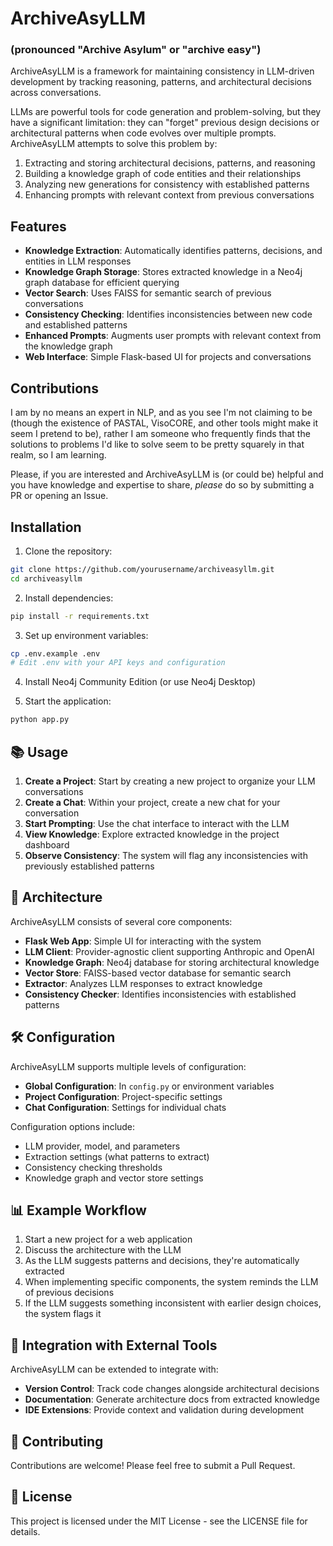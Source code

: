 # ArchiveAsyLLM

### (pronounced "Archive Asylum" or "archive easy")

ArchiveAsyLLM is a framework for maintaining consistency in LLM-driven development by tracking reasoning, patterns, and architectural decisions across conversations.

LLMs are powerful tools for code generation and problem-solving, but they have a significant limitation: they can "forget" previous design decisions or architectural patterns when code evolves over multiple prompts. ArchiveAsyLLM attempts to solve this problem by:

1. Extracting and storing architectural decisions, patterns, and reasoning
2. Building a knowledge graph of code entities and their relationships
3. Analyzing new generations for consistency with established patterns
4. Enhancing prompts with relevant context from previous conversations

## Features

- **Knowledge Extraction**: Automatically identifies patterns, decisions, and entities in LLM responses
- **Knowledge Graph Storage**: Stores extracted knowledge in a Neo4j graph database for efficient querying
- **Vector Search**: Uses FAISS for semantic search of previous conversations
- **Consistency Checking**: Identifies inconsistencies between new code and established patterns
- **Enhanced Prompts**: Augments user prompts with relevant context from the knowledge graph
- **Web Interface**: Simple Flask-based UI for projects and conversations

## Contributions

I am by no means an expert in NLP, and as you see I'm not claiming to be (though the existence of PASTAL, VisoCORE, and other tools might make it seem I pretend to be), rather I am someone who frequently finds that the solutions to problems I'd like to solve seem to be pretty squarely in that realm, so I am learning.

Please, if you are interested and ArchiveAsyLLM is (or could be) helpful and you have knowledge and expertise to share, *please* do so by submitting a PR or opening an Issue.

## Installation

1. Clone the repository:
```bash
git clone https://github.com/yourusername/archiveasyllm.git
cd archiveasyllm
```

2. Install dependencies:
```bash
pip install -r requirements.txt
```

3. Set up environment variables:
```bash
cp .env.example .env
# Edit .env with your API keys and configuration
```

4. Install Neo4j Community Edition (or use Neo4j Desktop)

5. Start the application:
```bash
python app.py
```

## 📚 Usage

1. **Create a Project**: Start by creating a new project to organize your LLM conversations
2. **Create a Chat**: Within your project, create a new chat for your conversation
3. **Start Prompting**: Use the chat interface to interact with the LLM
4. **View Knowledge**: Explore extracted knowledge in the project dashboard
5. **Observe Consistency**: The system will flag any inconsistencies with previously established patterns

## 🧩 Architecture

ArchiveAsyLLM consists of several core components:

- **Flask Web App**: Simple UI for interacting with the system
- **LLM Client**: Provider-agnostic client supporting Anthropic and OpenAI
- **Knowledge Graph**: Neo4j database for storing architectural knowledge
- **Vector Store**: FAISS-based vector database for semantic search
- **Extractor**: Analyzes LLM responses to extract knowledge
- **Consistency Checker**: Identifies inconsistencies with established patterns

## 🛠️ Configuration

ArchiveAsyLLM supports multiple levels of configuration:

- **Global Configuration**: In `config.py` or environment variables
- **Project Configuration**: Project-specific settings
- **Chat Configuration**: Settings for individual chats

Configuration options include:
- LLM provider, model, and parameters
- Extraction settings (what patterns to extract)
- Consistency checking thresholds
- Knowledge graph and vector store settings

## 📊 Example Workflow

1. Start a new project for a web application
2. Discuss the architecture with the LLM
3. As the LLM suggests patterns and decisions, they're automatically extracted
4. When implementing specific components, the system reminds the LLM of previous decisions
5. If the LLM suggests something inconsistent with earlier design choices, the system flags it

## 🔄 Integration with External Tools

ArchiveAsyLLM can be extended to integrate with:

- **Version Control**: Track code changes alongside architectural decisions
- **Documentation**: Generate architecture docs from extracted knowledge
- **IDE Extensions**: Provide context and validation during development

## 🤝 Contributing

Contributions are welcome! Please feel free to submit a Pull Request.

## 📜 License

This project is licensed under the MIT License - see the LICENSE file for details.

